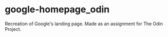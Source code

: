 # google-homepage_odin
Recreation of Google's landing page. Made as an assignment for The Odin Project.